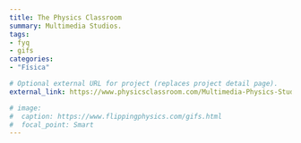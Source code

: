 ```yaml
---
title: The Physics Classroom
summary: Multimedia Studios.
tags:
- fyq
- gifs
categories: 
- "Física"

# Optional external URL for project (replaces project detail page).
external_link: https://www.physicsclassroom.com/Multimedia-Physics-Studios

# image:
#  caption: https://www.flippingphysics.com/gifs.html
#  focal_point: Smart
---
```

